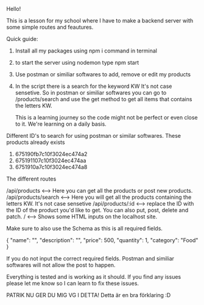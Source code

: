 Hello!

This is a lesson for my school where I have to make a backend server with some simple routes and feautures.

Quick guide:
1. Install all my packages using npm i command in terminal
2. to start the server using nodemon type npm start
3. Use postman or similiar softwares to add, remove or edit my products
4. In the script there is a search for the keyword KW It's not case sensetive.
   So in postman or similiar softwares you can go to /products/search and use the get method to get all items that contains the letters KW. 

   This is a learning journey so the code might not be perfect or even close to it. We're learning on a daily basis.


Different ID's to search for using postman or similar softwares. These products already exists

1. 675190fb7c10f3024ec474a2
2. 675191107c10f3024ec474aa
3. 6751910a7c10f3024ec474a8

The different routes

/api/products <--> Here you can get all the products or post new products. 
/api/products/search <--> Here you will get all the products containing the letters KW. It's not case sensetive
/api/products/:id <--> replace the ID with the ID of the product you'd like to get. You can also put, post, delete and patch.
/ <--> Shows some HTML inputs on the localhost site.


Make sure to also use the Schema as this is all required fields.

{
  "name": "",
  "description": "",
  "price": 500,
  "quantity": 1,
  "category": "Food"
}

If you do not input the correct required fields. Postman and similiar softwares will not allow the post to happen. 

Everything is tested and is working as it should. If you find any issues please let me know so I can learn to fix these issues.

PATRIK NU GER DU MIG VG I DETTA! Detta är en bra förklaring :D